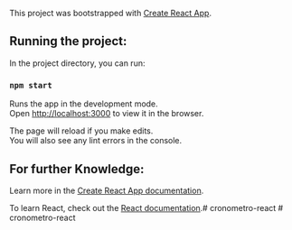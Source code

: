 This project was bootstrapped with [Create React App](https://github.com/facebook/create-react-app).

## Running the project:

In the project directory, you can run:

### `npm start`

Runs the app in the development mode.\
Open [http://localhost:3000](http://localhost:3000) to view it in the browser.

The page will reload if you make edits.\
You will also see any lint errors in the console.

## For further Knowledge:

Learn more in the [Create React App documentation](https://facebook.github.io/create-react-app/docs/getting-started).

To learn React, check out the [React documentation](https://reactjs.org/).#   c r o n o m e t r o - r e a c t  
 #   c r o n o m e t r o - r e a c t  
 
